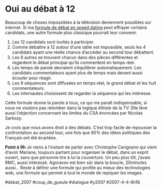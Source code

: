 # Oui au débat à 12

Beaucoup de choses impossibles à la télévision deviennent possibles sur internet. Si ma [formule de débat en speed dating](sarkozy-dit-nom-au-debat.md) peut effrayer certains candidats, une autre formule plus classique pourrait leur convenir.
1. Les 12 candidats sont invités à participer.
2. Comme débattre à 12 autour d’une table est impossible, seuls les 4 candidats ayant une réelle chance d’accéder au second tour débattent.
3. Les 8 autres se trouvent chacun dans des pièces différentes et regardent le débat principal qu’ils commentent en temps réel.
4. Les temps de parole devraient s’équilibrer automatiquement. Les candidats commentateurs ayant plus de temps mais devant aussi écouter pour réagir.
5. Les 9 séquences sont diffusées en temps réel, le grand débat et les huit commentateurs.
6. Les internautes choisissent de regarder la séquence qui les intéresse.

Cette formule donne la parole à tous, ce qui me paraît indispensable, si nous ne voulons pas retomber dans la logique élitiste de la TV. Elle lève aussi l’objection concernant les limites du CSA énoncées par Nicolas Sarkozy.

Je crois que nous avons droit à des débats. C’est trop facile de repousser la confrontation au second tour, une fois que 80% des idées politiques des Français ont été écartées.

**Point à 9h** Je viens à l’instant de parler avec Christophe Carignano qui vient d’avoir Mariane, toujours partant pour organiser le débat, dans un esprit ouvert, sans que personne tire à lui la couverture. Un peu plus tôt, j’avais RMC, aussi intéressé. Agoravox est bien sûr dans la boucle, 20minutes aussi... Reste à définir une formule qui profite au mieux des technologies web, une formule qui permet à tout le monde de repiquer les images.

#debat_2007 #coup_de_gueule #dialogue #y2007 #2007-4-4-6h16
